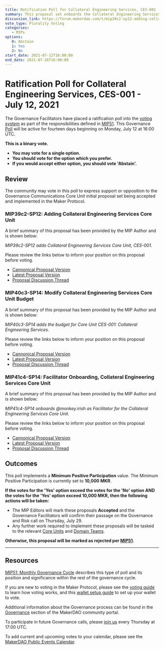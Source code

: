 ```yaml
---
title: Ratification Poll for Collateral Engineering Services, CES-001 - July 12, 2021
summary: This proposal set onboards the Collateral Engineering Services Core Unit, whose mission is to scale the Dai supply and manage the product collateral lifecycle.
discussion_link: https://forum.makerdao.com/t/mip39c2-sp12-adding-collateral-engineering-services-core-unit/8037
vote_type: Plurality Voting
categories:
   - MIPs
options:
   0: Abstain
   1: Yes
   2: No
start_date: 2021-07-12T16:00:00
end_date: 2021-07-26T16:00:00
---
```

# Ratification Poll for Collateral Engineering Services, CES-001 - July 12, 2021

The Governance Facilitators have placed a ratification poll into the [voting system](https://vote.makerdao.com/polling) as part of the responsibilities defined in [MIP51](https://mips.makerdao.com/mips/details/MIP51). This Governance [Poll](https://community-development.makerdao.com/en/learn/governance/on-chain-gov) will be active for fourteen days beginning on Monday, July 12 at 16:00 UTC.

**This is a binary vote.** 
- **You may vote for a single option.** 
- **You should vote for the option which you prefer.**
- **If you would accept either option, you should vote 'Abstain'.**

## Review

The community may vote in this poll to express support or opposition to the Governance Communications Core Unit initial proposal set being accepted and implemented in the Maker Protocol.

### MIP39c2-SP12: Adding Collateral Engineering Services Core Unit

A brief summary of this proposal has been provided by the MIP Author and is shown below:

*MIP39c2-SP12 adds Collateral Engineering Services Core Unit, CES-001.*

Please review the links below to inform your position on this proposal before voting.
* [Cannonical Proposal Version](https://github.com/makerdao/mips/blob/19ebb8ebff144de950fbead4801813f99036c1ce/MIP39/MIP39c2-Subproposals/MIP39c2-SP12.md)
* [Latest Proposal Version](https://mips.makerdao.com/mips/details/MIP39c2SP12)
* [Proposal Discussion Thread](https://forum.makerdao.com/t/mip39c2-sp12-adding-collateral-engineering-services-core-unit/8037)

### MIP40c3-SP14: Modify Collateral Engineering Services Core Unit Budget

A brief summary of this proposal has been provided by the MIP Author and is shown below:

*MIP40c3-SP14 adds the budget for Core Unit CES-001: Collateral Engineering Services.*

Please review the links below to inform your position on this proposal before voting.
* [Cannonical Proposal Version](https://github.com/makerdao/mips/blob/19ebb8ebff144de950fbead4801813f99036c1ce/MIP40/MIP40c3-Subproposals/MIP40c3-SP14.md)
* [Latest Proposal Version](https://mips.makerdao.com/mips/details/MIP40c3SP14)
* [Proposal Discussion Thread](https://forum.makerdao.com/t/mip40c3-sp14-modify-collateral-engineering-services-core-unit-budget/8038)

### MIP41c4-SP14: Facilitator Onboarding, Collateral Engineering Services Core Unit

A brief summary of this proposal has been provided by the MIP Author and is shown below:

*MIP41c4-SP14 onboards @monkey.irish as Facilitator for the Collateral Engineering Services Core Unit.*

Please review the links below to inform your position on this proposal before voting.
* [Cannonical Proposal Version](https://github.com/makerdao/mips/blob/19ebb8ebff144de950fbead4801813f99036c1ce/MIP41/MIP41c4-Subproposals/MIP41c4-SP14.md)
* [Latest Proposal Version](https://mips.makerdao.com/mips/details/MIP41c4SP14)
* [Proposal Discussion Thread](https://forum.makerdao.com/t/mip41c4-sp14-facilitator-onboarding-collateral-engineering-services-core-unit/8039)

## Outcomes

This poll implements a **Minimum Positive Participation** value. The Minimum Positive Participation is currently set to **10,000 MKR**.

**If the votes for the 'Yes' option exceed the votes for the 'No' option AND the votes for the 'Yes' option exceed 10,000 MKR, then the following actions will be taken:**
* The MIP Editors will mark these proposals **Accepted** and the Governance Facilitators will confirm their passage on the Governance and Risk call on Thursday, July 29. 
* Any further work required to implement these proposals will be tasked to the relevant [Core Units](https://mips.makerdao.com/mips/details/MIP38#mip38c2-core-unit-state) and [Domain Teams](https://mips.makerdao.com/mips/details/MIP7#mip7c2-the-current-domain-roles-list).

**Otherwise, this proposal will be marked as rejected per [MIP51](https://mips.makerdao.com/mips/details/MIP51#mip51c2-ratification-poll).**

---

## Resources

[MIP51: Monthly Governance Cycle](https://mips.makerdao.com/mips/details/MIP51) describes this type of poll and its position and significance within the rest of the governance cycle.

If you are new to voting in the Maker Protocol, please see the [voting guide](https://community-development.makerdao.com/en/learn/governance/how-voting-works/) to learn how voting works, and this [wallet setup guide](https://community-development.makerdao.com/en/learn/governance/voting-setup/) to set up your wallet to vote.

Additional information about the Governance process can be found in the [Governance](https://community-development.makerdao.com/en/learn/governance) section of the MakerDAO community portal.

To participate in future Governance calls, please [join us](https://github.com/makerdao/community/tree/master/governance/governance-and-risk-meetings) every Thursday at 17:00 UTC.

To add current and upcoming votes to your calendar, please see the [MakerDAO Public Events Calendar](https://calendar.google.com/calendar/embed?src=makerdao.com_3efhm2ghipksegl009ktniomdk%40group.calendar.google.com&ctz=UTC&mode=week&showCalendars=0&showPrint=0).
